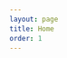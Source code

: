 ```yaml
---
layout: page
title: Home
order: 1
---
```


<html>
<head>
    <title>Inspiration Gallery</title>
    <style>
        /* CSS for styling the gallery */
        .gallery {
            display: flex;
            flex-wrap: wrap;
            justify-content: space-between;
        }
        
        .gallery-item {
            flex-basis: calc(33.33% - 20px);
            margin-bottom: 20px;
        }
        
        .gallery-item img {
            max-width: 100%;
            height: auto;
            display: block;
            margin: 0 auto;
        }
    </style>
</head>
<body>
    <h3>But first, a lil photo dump :)</h3>
    <div class="gallery">
        <div class="gallery-item">
            <img src="images/photo-dump/meri_cat.jpg" alt="Inspiration 1">
        </div>
        <div class="gallery-item">
            <img src="images/photo-dump/meri_flowers.jpg" alt="Inspiration 2">
        </div>
        <div class="gallery-item">
            <img src="images/photo-dump/meri_food.jpg" alt="Inspiration 3">
        </div>
        <div class="gallery-item">
            <img src="images/photo-dump/meri_niels.jpg" alt="Inspiration 4">
        </div>
        <div class="gallery-item">
            <img src="images/photo-dump/meri_siurana.jpg" alt="Inspiration 5">
        </div>
        <div class="gallery-item">
            <img src="images/photo-dump/sunset.jpg" alt="Inspiration 6">
        </div>
        <div class="gallery-item">
            <img src="images/photo-dump/meri_cow.jpg" alt="Inspiration 3">
        </div>
        <div class="gallery-item">
            <img src="images/photo-dump/meri_moto.jpg" alt="Inspiration 4">
        </div>
        <div class="gallery-item">
            <img src="images/photo-dump/meri_pa.jpg" alt="Inspiration 5">
        </div>
        <div class="gallery-item">
            <img src="images/photo-dump/niels.jpg" alt="Inspiration 3">
        </div>
        <div class="gallery-item">
            <img src="images/photo-dump/solete.jpg" alt="Inspiration 4">
        </div>
        <div class="gallery-item">
            <img src="images/photo-dump/meri_franki.jpg" alt="Inspiration 5">
        </div>
        <!-- Add more images as needed -->
    </div>
</body>
</html>